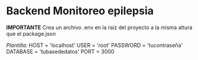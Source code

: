 # Backend Monitoreo epilepsia

**IMPORTANTE**
Crea un archivo .env en la raiz del proyecto a la misma altura que el package.json

_Plantilla:_
HOST = 'localhost'
USER = 'root'
PASSWORD = 'tucontraseña'
DATABASE = 'tubasededatos'
PORT = 3000